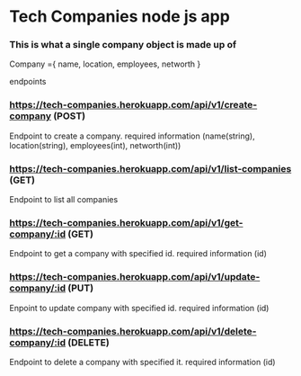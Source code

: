 # Tech Companies node js app

### This is what a single company object is made up of

Company ={
name,
location,
employees,
networth
}

endpoints

### https://tech-companies.herokuapp.com/api/v1/create-company (POST)

Endpoint to create a company. required information (name(string), location(string), employees(int), networth(int))

### https://tech-companies.herokuapp.com/api/v1/list-companies (GET)

Endpoint to list all companies

### https://tech-companies.herokuapp.com/api/v1/get-company/:id (GET)

Endpoint to get a company with specified id. required information (id)

### https://tech-companies.herokuapp.com/api/v1/update-company/:id (PUT)

Enpoint to update company with specified id. required information (id)

### https://tech-companies.herokuapp.com/api/v1/delete-company/:id (DELETE)

Endpoint to delete a company with specified it. required information (id)
